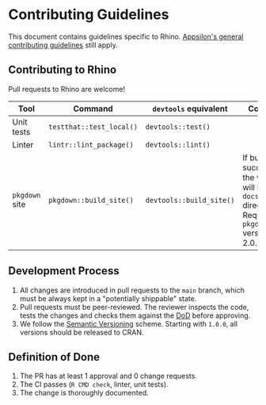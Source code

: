 # Contributing Guidelines

This document contains guidelines specific to Rhino. [Appsilon's general contributing
guidelines](https://github.com/Appsilon/.github/blob/main/CONTRIBUTING.md) still apply.

## Contributing to Rhino

Pull requests to Rhino are welcome!

| Tool           | Command                  | `devtools` equivalent    | Comment
|----------------|--------------------------|--------------------------|-
| Unit tests     | `testthat::test_local()` | `devtools::test()`       |
| Linter         | `lintr::lint_package()`  | `devtools::lint()`       |
| `pkgdown` site | `pkgdown::build_site()`  | `devtools::build_site()` | If built successfully, the website will be in `docs` directory. Requires `pkgdown` version >= 2.0.0.


## Development Process

1. All changes are introduced in pull requests to the `main` branch,
which must be always kept in a "potentially shippable" state.
2. Pull requests must be peer-reviewed.
The reviewer inspects the code, tests the changes
and checks them against the [DoD](#definition-of-done) before approving.
3. We follow the [Semantic Versioning](https://semver.org/) scheme.
Starting with `1.0.0`, all versions should be released to CRAN.

## Definition of Done

1. The PR has at least 1 approval and 0 change requests.
2. The CI passes (`R CMD check`, linter, unit tests).
3. The change is thoroughly documented.
